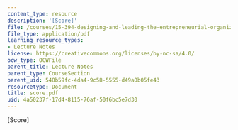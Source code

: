 ```yaml
---
content_type: resource
description: '[Score]'
file: /courses/15-394-designing-and-leading-the-entrepreneurial-organization-spring-2003/4a50237f17d4811576af50f6bc5e7d30_score.pdf
file_type: application/pdf
learning_resource_types:
- Lecture Notes
license: https://creativecommons.org/licenses/by-nc-sa/4.0/
ocw_type: OCWFile
parent_title: Lecture Notes
parent_type: CourseSection
parent_uid: 548b59fc-4da4-9c58-5555-d49a0b05fe43
resourcetype: Document
title: score.pdf
uid: 4a50237f-17d4-8115-76af-50f6bc5e7d30
---
```

[Score]